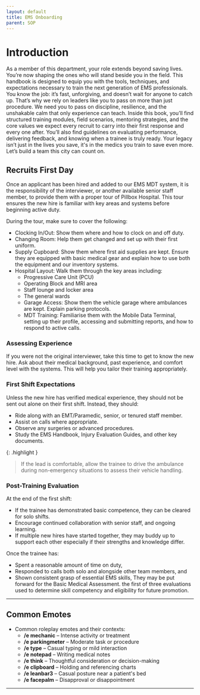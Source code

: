 ```yaml
---
layout: default
title: EMS Onboarding 
parent: SOP
---
```


# Introduction

As a member of this department, your role extends beyond saving lives. You’re now shaping the ones who will stand beside you in the field. This handbook is designed to equip you with the tools, techniques, and expectations necessary to train the next generation of EMS professionals.
You know the job: it’s fast, unforgiving, and doesn’t wait for anyone to catch up. That’s why we rely on leaders like you to pass on more than just procedure. We need you to pass on discipline, resilience, and the unshakable calm that only experience can teach.
Inside this book, you’ll find structured training modules, field scenarios, mentoring strategies, and the core values we expect every recruit to carry into their first response and every one after. You’ll also find guidelines on evaluating performance, delivering feedback, and knowing when a trainee is truly ready.
Your legacy isn’t just in the lives you save, it's in the medics you train to save even more.
Let’s build a team this city can count on.

## Recruits First Day

Once an applicant has been hired and added to our EMS MDT system, it is the responsibility of the interviewer, or another available senior staff member, to provide them with a proper tour of Pillbox Hospital. This tour ensures the new hire is familiar with key areas and systems before beginning active duty.

During the tour, make sure to cover the following:
- Clocking In/Out: Show them where and how to clock on and off duty.
- Changing Room: Help them get changed and set up with their first uniform.
- Supply Cupboard: Show them where first aid supplies are kept. Ensure they are equipped with basic medical gear and explain how to use both the equipment and our inventory systems.
- Hospital Layout: Walk them through the key areas including:
  - Progressive Care Unit (PCU)
  - Operating Block and MRI area
  - Staff lounge and locker area
  - The general wards
  - Garage Access: Show them the vehicle garage where ambulances are kept. Explain parking protocols.
  - MDT Training: Familiarise them with the Mobile Data Terminal, setting up their profile, accessing and submitting reports, and how to respond to active calls.

### Assessing Experience

If you were not the original interviewer, take this time to get to know the new hire. Ask about their medical background, past experience, and comfort level with the systems. This will help you tailor their training appropriately.

### First Shift Expectations

Unless the new hire has verified medical experience, they should not be sent out alone on their first shift. Instead, they should:
- Ride along with an EMT/Paramedic, senior, or tenured staff member.
- Assist on calls where appropriate.
- Observe any surgeries or advanced procedures.
- Study the EMS Handbook, Injury Evaluation Guides, and other key documents.

{: .highlight }
> If the lead is comfortable, allow the trainee to drive the ambulance during non-emergency situations to assess their vehicle handling.

### Post-Training Evaluation

At the end of the first shift:
- If the trainee has demonstrated basic competence, they can be cleared for solo shifts.
- Encourage continued collaboration with senior staff, and ongoing learning.
- If multiple new hires have started together, they may buddy up to support each other especially if their strengths and knowledge differ.

Once the trainee has:
- Spent a reasonable amount of time on duty,
- Responded to calls both solo and alongside other team members, and
- Shown consistent grasp of essential EMS skills,
They may be put forward for the Basic Medical Assessment. the first of three evaluations used to determine skill competency and eligibility for future promotion.

---

## Common Emotes

- Common roleplay emotes and their contexts:
  - **/e mechanic** – Intense activity or treatment  
  - **/e parkingmeter** – Moderate task or procedure  
  - **/e type** – Casual typing or mild interaction  
  - **/e notepad** – Writing medical notes  
  - **/e think** – Thoughtful consideration or decision-making  
  - **/e clipboard** – Holding and referencing charts  
  - **/e leanbar3** – Casual posture near a patient's bed  
  - **/e facepalm** – Disapproval or disappointment  

---